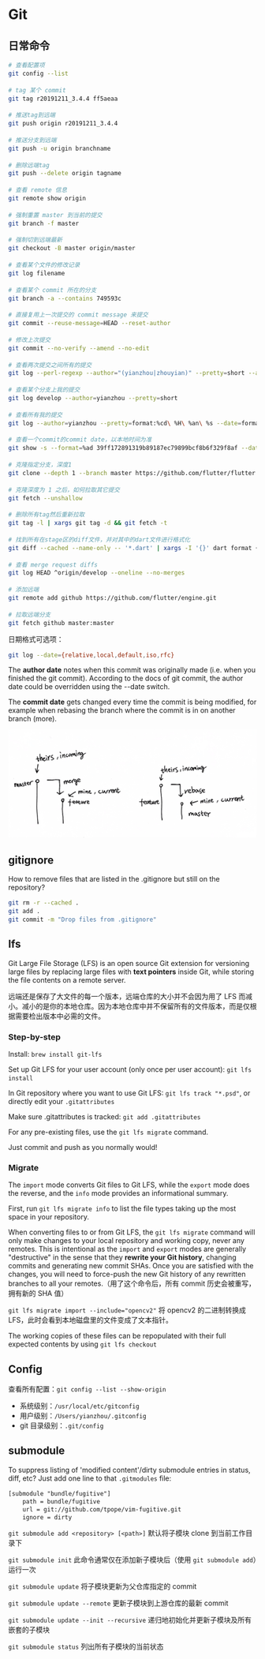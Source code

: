 # Git

## 日常命令

```bash
# 查看配置项
git config --list

# tag 某个 commit
git tag r20191211_3.4.4 ff5aeaa

# 推送tag到远端
git push origin r20191211_3.4.4

# 推送分支到远端
git push -u origin branchname

# 删除远端tag
git push --delete origin tagname

# 查看 remote 信息
git remote show origin

# 强制重置 master 到当前的提交
git branch -f master

# 强制切到远端最新
git checkout -B master origin/master

# 查看某个文件的修改记录
git log filename

# 查看某个 commit 所在的分支
git branch -a --contains 749593c

# 直接复用上一次提交的 commit message 来提交
git commit --reuse-message=HEAD --reset-author

# 修改上次提交
git commit --no-verify --amend --no-edit

# 查看两次提交之间所有的提交
git log --perl-regexp --author="(yianzhou|zhouyian)" --pretty=short --ancestry-path 1a795d0ff7dc3c32ae5a003cae740ae054bd1e9f..abbd10baace5efde21e279b78ec76b4f9496bd19 > ~/Downloads/$(echo `date +%s` | rev).log

# 查看某个分支上我的提交
git log develop --author=yianzhou --pretty=short

# 查看所有我的提交
git log --author=yianzhou --pretty=format:%cd\ %H\ %an\ %s --date=format:'%Y-%m-%d %H:%M:%S' --all | git name-rev --stdin --refs="release/*" > ~/Downloads/git.log

# 查看一个commit的commit date，以本地时间为准
git show -s --format=%ad 39ff172891319b89187ec79899bcf8b6f329f8af --date=local

# 克隆指定分支，深度1
git clone --depth 1 --branch master https://github.com/flutter/flutter.git

# 克隆深度为 1 之后，如何拉取其它提交
git fetch --unshallow

# 删除所有tag然后重新拉取
git tag -l | xargs git tag -d && git fetch -t

# 找到所有在stage区的diff文件，并对其中的dart文件进行格式化
git diff --cached --name-only -- '*.dart' | xargs -I '{}' dart format {}

# 查看 merge request diffs
git log HEAD ^origin/develop --oneline --no-merges

# 添加远端
git remote add github https://github.com/flutter/engine.git

# 拉取远端分支
git fetch github master:master
```

日期格式可选项：

```bash
git log --date={relative,local,default,iso,rfc}
```

The **author date** notes when this commit was originally made (i.e. when you finished the git commit). According to the docs of git commit, the author date could be overridden using the --date switch.

The **commit date** gets changed every time the commit is being modified, for example when rebasing the branch where the commit is in on another branch (more).

![img](/assets/images/fea19a87-fb67-4a85-ac07-d4dad995f08d.png)

## gitignore

How to remove files that are listed in the .gitignore but still on the repository?

```bash
git rm -r --cached .
git add .
git commit -m "Drop files from .gitignore"
```

## lfs

Git Large File Storage (LFS) is an open source Git extension for versioning large files by replacing large files with **text pointers** inside Git, while storing the file contents on a remote server.

远端还是保存了大文件的每一个版本，远端仓库的大小并不会因为用了 LFS 而减小。减小的是你的本地仓库。因为本地仓库中并不保留所有的文件版本，而是仅根据需要检出版本中必需的文件。

### Step-by-step

Install: `brew install git-lfs`

Set up Git LFS for your user account (only once per user account): `git lfs install`

In Git repository where you want to use Git LFS: `git lfs track "*.psd"`, or directly edit your `.gitattributes`

Make sure .gitattributes is tracked: `git add .gitattributes`

For any pre-existing files, use the `git lfs migrate` command.

Just commit and push as you normally would!

### Migrate

The `import` mode converts Git files to Git LFS, while the `export` mode does the reverse, and the `info` mode provides an informational summary.

First, run `git lfs migrate info` to list the file types taking up the most space in your repository.

When converting files to or from Git LFS, the `git lfs migrate` command will only make changes to your local repository and working copy, never any remotes. This is intentional as the `import` and `export` modes are generally "destructive" in the sense that they **rewrite your Git history**, changing commits and generating new commit SHAs. Once you are satisfied with the changes, you will need to force-push the new Git history of any rewritten branches to all your remotes.（用了这个命令后，所有 commit 历史会被重写，拥有新的 SHA 值）

`git lfs migrate import --include="opencv2"` 将 opencv2 的二进制转换成 LFS，此时会看到本地磁盘里的文件变成了文本指针。

The working copies of these files can be repopulated with their full expected contents by using `git lfs checkout`

## Config

查看所有配置：`git config --list --show-origin`

- 系统级别：`/usr/local/etc/gitconfig`
- 用户级别：`/Users/yianzhou/.gitconfig`
- git 目录级别：`.git/config`

## submodule

To suppress listing of 'modified content'/dirty submodule entries in status, diff, etc? Just add one line to that `.gitmodules` file:

```
[submodule "bundle/fugitive"]
    path = bundle/fugitive
    url = git://github.com/tpope/vim-fugitive.git
    ignore = dirty
```

`git submodule add <repository> [<path>]` 默认将子模块 clone 到当前工作目录下

`git submodule init` 此命令通常仅在添加新子模块后（使用 `git submodule add`）运行一次

`git submodule update` 将子模块更新为父仓库指定的 commit

`git submodule update --remote` 更新子模块到上游仓库的最新 commit

`git submodule update --init --recursive` 递归地初始化并更新子模块及所有嵌套的子模块

`git submodule status` 列出所有子模块的当前状态